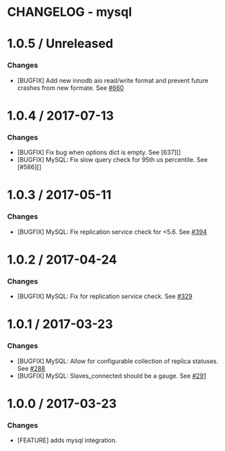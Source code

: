 # CHANGELOG - mysql

1.0.5 / Unreleased
==================

### Changes

* [BUGFIX] Add new innodb aio read/write format and prevent future crashes from new formate. See [#660][]

1.0.4 / 2017-07-13
==================

### Changes

* [BUGFIX] Fix bug when options dict is empty. See [637][]
* [BUGFIX] MySQL: Fix slow query check for 95th us percentile. See [#586][]

1.0.3 / 2017-05-11
==================

### Changes

* [BUGFIX] MySQL: Fix replication service check for <5.6. See [#394][]


1.0.2 / 2017-04-24
==================

### Changes

* [BUGFIX] MySQL: Fix for replication service check. See [#329][]


1.0.1 / 2017-03-23
==================

### Changes

* [BUGFIX] MySQL: Allow for configurable collection of replica statuses. See [#288][]
* [BUGFIX] MySQL: Slaves_connected should be a gauge. See [#291][]


1.0.0 / 2017-03-23
==================

### Changes

* [FEATURE] adds mysql integration.

<!--- The following link definition list is generated by PimpMyChangelog --->
[#288]: https://github.com/DataDog/integrations-core/issues/288
[#291]: https://github.com/DataDog/integrations-core/issues/291
[#329]: https://github.com/DataDog/integrations-core/issues/329
[#394]: https://github.com/DataDog/integrations-core/issues/394
[#660]: https://github.com/DataDog/integrations-core/issues/660
